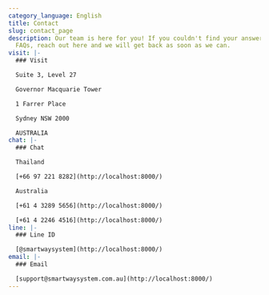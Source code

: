 ```yaml
---
category_language: English
title: Contact
slug: contact_page
description: Our team is here for you! If you couldn't find your answer in the
  FAQs, reach out here and we will get back as soon as we can.
visit: |-
  ### Visit

  Suite 3, Level 27

  Governor Macquarie Tower

  1 Farrer Place

  Sydney NSW 2000

  AUSTRALIA
chat: |-
  ### Chat

  Thailand

  [+66 97 221 8282](http://localhost:8000/)

  Australia

  [+61 4 3289 5656](http://localhost:8000/)

  [+61 4 2246 4516](http://localhost:8000/)
line: |-
  ### Line ID

  [@smartwaysystem](http://localhost:8000/)
email: |-
  ### Email

  [support@smartwaysystem.com.au](http://localhost:8000/)
---
```

